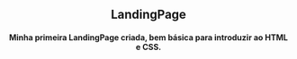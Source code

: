 <h2 align="center">LandingPage</h2>
<h4 align="center">Minha primeira LandingPage criada, bem básica para introduzir ao HTML e CSS.</h4>
